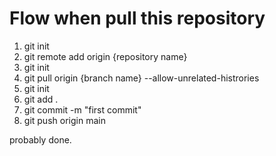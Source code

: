 # Flow when pull this repository

1. git init
2. git remote add origin {repository name}
3. git init
4. git pull origin {branch name} --allow-unrelated-histrories
5. git init
6. git add .
7. git commit -m "first commit"
8. git push origin main

probably done.
